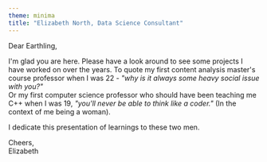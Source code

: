 ```yaml
---
theme: minima
title: "Elizabeth North, Data Science Consultant"
---
```


Dear Earthling, 

I'm glad you are here. Please have a look around to see some projects I have worked on over the years. To quote my first content analysis master's course professor when I was 22 - _"why is it always some heavy social issue with you?"_  
Or my first computer science professor who should have been teaching me C++ when I was 19, _"you'll never be able to think like a coder."_ (In the context of me being a woman).

I dedicate this presentation of learnings to these two men.

Cheers,  
Elizabeth
